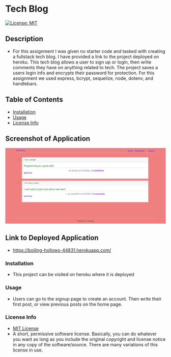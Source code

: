 # Tech Blog
  [![License: MIT](https://img.shields.io/badge/License-MIT-yellow.svg)](https://opensource.org/licenses/MIT)

  ## Description
  
  * For this assignment I was given no starter code and tasked with creating a fullstack tech blog. I have provided a link to the project deployed on heroku. This tech blog allows a user to sign up or login, then write comments they have on anything related to tech. The project saves a users login info and encrypts their password for protection.  For this assignment we used express, bcrypt, sequelize, node, dotenv, and handlebars.

  ## Table of Contents

  * [Installation](#installation)
  * [Usage](#usage)
  * [License Info](#license-info)

  ## Screenshot of Application
  ![screenshot](/public/images/Screenshot%202022-09-14%20120401.png)

  ## Link to Deployed Application

  * https://boiling-hollows-44831.herokuapp.com/

  ### Installation
  
  * This project can be visited on heroku where it is deployed

  ### Usage

  * Users can go to the signup page to create an account. Then write their first post, or view previous posts on the home page.

  ### License Info
  * [MIT License](https://opensource.org/licenses/MIT)
  * A short, permissive software license. Basically, you can do whatever you want as long as you include the original copyright and license notice in any copy of the software/source.  There are many variations of this license in use.
